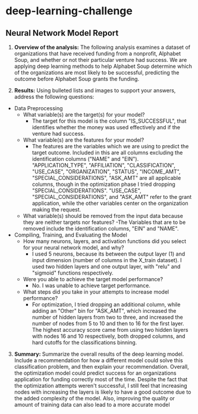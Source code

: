 # deep-learning-challenge

## Neural Network Model Report
1. **Overview of the analysis:** The following analysis examines a dataset of organizations that have received funding from a nonprofit, Alphabet Soup, and whether or not their particular venture had success. We are applying deep learning methods to help Alphabet Soup determine which of the organizations are most likely to be successful, predicting the outcome before Alphabet Soup grants the funding. 
   
3. **Results:** Using bulleted lists and images to support your answers, address the following questions:
- Data Preprocessing
  - What variable(s) are the target(s) for your model?
    - The target for this model is the column "IS_SUCCESSFUL", that identifies whether the money was used effectively and if the venture had success. 
  - What variable(s) are the features for your model?
    - The features are the variables which we are using to predict the target outcome. Included in this are all columns excluding the identification columns ("NAME" and "EIN"). "APPLICATION_TYPE", "AFFILIATION", "CLASSIFICATION", "USE_CASE", "ORGANIZATION", "STATUS", "INCOME_AMT", "SPECIAL_CONSIDERATIONS", "ASK_AMT" are all applicable columns, though in the optimization phase I tried dropping "SPECIAL_CONSIDERATIONS". "USE_CASE", "SPECIAL_CONSIDERATIONS", and "ASK_AMT" refer to the grant application, while the other variables center on the organization making the request. 
  - What variable(s) should be removed from the input data because they are neither targets nor features?
    -The Variables that are to be removed include the identification columns, "EIN" and "NAME".
- Compiling, Training, and Evaluating the Model
  - How many neurons, layers, and activation functions did you select for your neural network model, and why?
    - I used 5 neurons, because its between the output layer (1) and input dimension (number of columns in the X_train dataset). I used two hidden layers and one output layer, with "relu" and "sigmoid" functions respectively.
  - Were you able to achieve the target model performance?
    - No. I was unable to achieve target performance. 
  - What steps did you take in your attempts to increase model performance?
    - For  optimization, I tried dropping an additional column, while adding an "Other" bin for "ASK_AMT", which increased the number of hidden layers from two to three, and increased the number of nodes from 5 to 10 and then to 16 for the first layer. The highest accuracy score came from using two hidden layers with nodes 16 and 10 respectively, both dropped columns, and hard cutoffs for the classifications binning.
3. **Summary:** Summarize the overall results of the deep learning model. Include a recommendation for how a different model could solve this classification problem, and then explain your recommendation.
  Overall, the optimization model could predict success for an organizations application for funding correctly most of the time. Despite the fact that the optimization attempts weren't successful, I still feel that increasing nodes with increasing the layers is likely to have a good outcome due to the added complexity of the model. Also, improving the quality or amount of training data can also lead to a more accurate model
